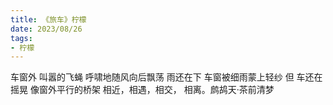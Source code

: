 ```yaml
---
title: 《旅车》柠檬
date: 2023/08/26
tags:
- 柠檬
---
```

车窗外
叫嚣的飞蝇
呼啸地随风向后飘荡
雨还在下
车窗被细雨蒙上轻纱
但
车还在摇晃
像窗外平行的桥架
相近，相遇，相交， 相离。鹧鸪天·茶前清梦
